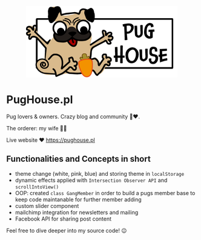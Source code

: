 <p align="center">
  <img width="400" src="/img/Logo pughouse.png">
</p>

# PugHouse.pl

Pug lovers & owners. Crazy blog and community 🐾❤️.

The orderer: my wife 👩‍🦱

Live website ❤ https://pughouse.pl

## Functionalities and Concepts in short

- theme change (white, pink, blue) and storing theme in `localStorage`
- dynamic effects applied with `Intersection Observer API` and `scrollIntoView()`
- OOP: created `class GangMember` in order to build a pugs member base to keep code maintanable for further member adding
- custom slider component
- mailchimp integration for newsletters and mailing
- Facebook API for sharing post content

Feel free to dive deeper into my source code! 😉
